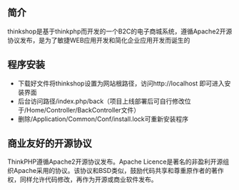 ﻿## 简介

thinkshop是基于thinkphp而开发的一个B2C的电子商城系统，遵循Apache2开源协议发布，是为了敏捷WEB应用开发和简化企业应用开发而诞生的

## 程序安装

*  下载好文件将thinkshop设置为网站根路径，访问http://localhost 即可进入安装界面
*  后台访问路径/index.php/back（项目上线部署后可自行修改位于/Home/Controller/BackController文件）
*  删除/Application/Common/Conf/install.lock可重新安装程序

## 商业友好的开源协议

ThinkPHP遵循Apache2开源协议发布。Apache Licence是著名的非盈利开源组织Apache采用的协议。该协议和BSD类似，鼓励代码共享和尊重原作者的著作权，同样允许代码修改，再作为开源或商业软件发布。